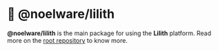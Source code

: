 # 🧵 @noelware/lilith

**@noelware/lilith** is the main package for using the **Lilith** platform. Read more on the [root repository](https://github.com/Noelware/Lilith/blob/master/README.md) to know more.
